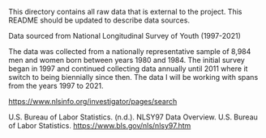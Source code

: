 This directory contains all raw data that is external to the project. This README should be updated to describe data sources.

Data sourced from National Longitudinal Survey of Youth (1997-2021)

The data was collected from a nationally representative sample of 8,984 men and 
women born between years 1980 and 1984. The initial survey began in 1997 and 
continued collecting data annually until 2011 where it switch to being 
biennially since then. The data I will be working with spans from the years 1997
to 2021.

https://www.nlsinfo.org/investigator/pages/search

U.S. Bureau of Labor Statistics. (n.d.). NLSY97 Data Overview. U.S. Bureau of Labor Statistics. https://www.bls.gov/nls/nlsy97.htm 